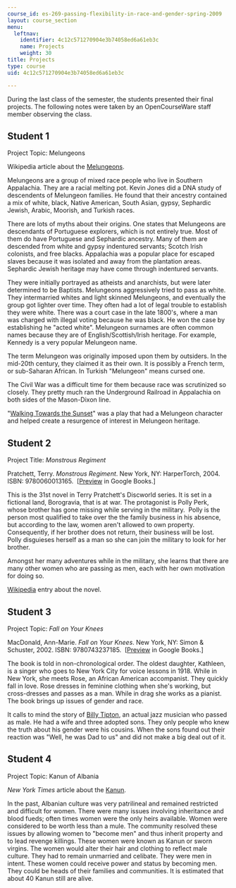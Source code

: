 ```yaml
---
course_id: es-269-passing-flexibility-in-race-and-gender-spring-2009
layout: course_section
menu:
  leftnav:
    identifier: 4c12c571270904e3b74058ed6a61eb3c
    name: Projects
    weight: 30
title: Projects
type: course
uid: 4c12c571270904e3b74058ed6a61eb3c

---
```


During the last class of the semester, the students presented their final projects. The following notes were taken by an OpenCourseWare staff member observing the class.

Student 1
---------

Project Topic: Melungeons

Wikipedia article about the [Melungeons](http://en.wikipedia.org/wiki/Melungeon).

Melungeons are a group of mixed race people who live in Southern Appalachia. They are a racial melting pot. Kevin Jones did a DNA study of descendents of Melungeon families. He found that their ancestry contained a mix of white, black, Native American, South Asian, gypsy, Sephardic Jewish, Arabic, Moorish, and Turkish races.

There are lots of myths about their origins. One states that Melungeons are descendants of Portuguese explorers, which is not entirely true. Most of them do have Portuguese and Sephardic ancestry. Many of them are descended from white and gypsy indentured servants; Scotch Irish colonists, and free blacks. Appalachia was a popular place for escaped slaves because it was isolated and away from the plantation areas. Sephardic Jewish heritage may have come through indentured servants.

They were initially portrayed as atheists and anarchists, but were later determined to be Baptists. Melungeons aggressively tried to pass as white. They intermarried whites and light skinned Melungeons, and eventually the group got lighter over time. They often had a lot of legal trouble to establish they were white. There was a court case in the late 1800's, where a man was charged with illegal voting because he was black. He won the case by establishing he "acted white". Melungeon surnames are often common names because they are of English/Scottish/Irish heritage. For example, Kennedy is a very popular Melungeon name.

The term Melungeon was originally imposed upon them by outsiders. In the mid-20th century, they claimed it as their own. It is possibly a French term, or sub-Saharan African. In Turkish "Melungeon" means cursed one.

The Civil War was a difficult time for them because race was scrutinized so closely. They pretty much ran the Underground Railroad in Appalachia on both sides of the Mason-Dixon line.

"[Walking Towards the Sunset](https://digital.lib.ecu.edu/50401#?c=0&m=0&s=0&cv=0)" was a play that had a Melungeon character and helped create a resurgence of interest in Melungeon heritage.

Student 2
---------

Project Title: _Monstrous Regiment_

Pratchett, Terry. _Monstrous Regiment_. New York, NY: HarperTorch, 2004. ISBN: 9780060013165.  \[[Preview](http://books.google.com/books?id=6e9nD0oQA3UC&printsec=frontcover&dq=monstrous+regiment#v=onepage&q=&f=false) in Google Books.\]

This is the 31st novel in Terry Pratchett's Discworld series. It is set in a fictional land, Borogravia, that is at war. The protagonist is Polly Perk, whose brother has gone missing while serving in the military.  Polly is the person most qualified to take over the the family business in his absence, but according to the law, women aren't allowed to own property.  Consequently, if her brother does not return, their business will be lost.  Polly disguieses herself as a man so she can join the military to look for her brother.

Amongst her many adventures while in the military, she learns that there are many other women who are passing as men, each with her own motivation for doing so.

[Wikipedia](http://en.wikipedia.org/wiki/Monstrous_Regiment_(novel)) entry about the novel.

Student 3
---------

Project Topic: _Fall on Your Knees_

MacDonald, Ann-Marie. _Fall on Your Knees_. New York, NY: Simon & Schuster, 2002. ISBN: 9780743237185.  \[[Preview](http://books.google.com/books?id=JSpbbA1zyz4C&pg=PA5&lpg=PA5&dq=fall+on+your+knees+touchstone&source=bl&ots=FvMnfLtw4q&sig=fE67NN8Waz5VGmPSvQ2fYlWbjaM&hl=en&ei=RQigSpO7Dtyw8QaJq9DrDw&sa=X&oi=book_result&ct=result&resnum=2#v=onepage&q=fall%20on%20your%20kne&f=false) in Google Books.\]

The book is told in non-chronological order. The oldest daughter, Kathleen, is a singer who goes to New York City for voice lessons in 1918. While in New York, she meets Rose, an African American accompanist. They quickly fall in love. Rose dresses in feminine clothing when she's working, but cross-dresses and passes as a man. While in drag she works as a pianist. The book brings up issues of gender and race.

It calls to mind the story of [Billy Tipton](http://en.wikipedia.org/wiki/Billy_Tipton), an actual jazz musician who passed as male. He had a wife and three adopted sons. They only people who knew the truth about his gender were his cousins. When the sons found out their reaction was "Well, he was Dad to us" and did not make a big deal out of it.

Student 4
---------

Project Topic: Kanun of Albania

_New York Times_ article about the [Kanun](http://www.nytimes.com/2008/06/25/world/europe/25virgins.html?_r=2).

In the past, Albanian culture was very patrilineal and remained restricted and difficult for women. There were many issues involving inheritance and blood fueds; often times women were the only heirs available. Women were considered to be worth less than a mule. The community resolved these issues by allowing women to "become men" and thus inherit property and to lead revenge killings. These women were known as Kanun or sworn virgins. The women would alter their hair and clothing to reflect male culture. They had to remain unmarried and celibate. They were men in intent. These women could receive power and status by becoming men. They could be heads of their families and communities. It is estimated that about 40 Kanun still are alive.